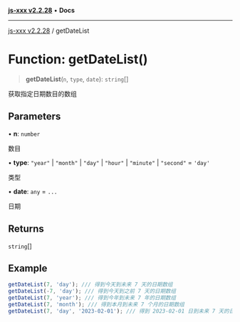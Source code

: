 [**js-xxx v2.2.28**](../README.md) • **Docs**

***

[js-xxx v2.2.28](../README.md) / getDateList

# Function: getDateList()

> **getDateList**(`n`, `type`, `date`): `string`[]

获取指定日期数目的数组

## Parameters

• **n**: `number`

数目

• **type**: `"year"` \| `"month"` \| `"day"` \| `"hour"` \| `"minute"` \| `"second"` = `'day'`

类型

• **date**: `any` = `...`

日期

## Returns

`string`[]

## Example

```ts
getDateList(7, 'day'); /// 得到今天到未来 7 天的日期数组
getDateList(-7, 'day'); /// 得到今天到之前 7 天的日期数组
getDateList(7, 'year'); /// 得到今年到未来 7 年的日期数组
getDateList(7, 'month'); /// 得到本月到未来 7 个月的日期数组
getDateList(7, 'day', '2023-02-01'); /// 得到 2023-02-01 日到未来 7 天的日期数组
```
